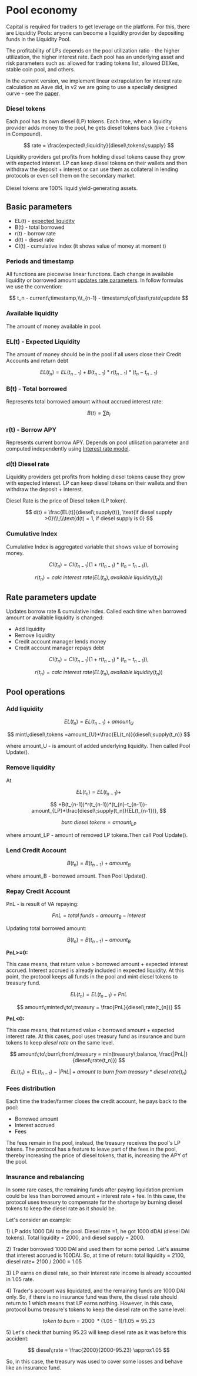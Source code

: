 # Pool economy

Capital is required for traders to get leverage on the platform. For this, there are Liquidity Pools: anyone can become a liquidity provider by depositing funds in the Liquidity Pool.&#x20;

The profitability of LPs depends on the pool utilization ratio - the higher utilization, the higher interest rate. Each pool has an underlying asset and risk parameters such as: allowed for trading tokens list, allowed DEXes, stable coin pool, and others.

In the current version, we implement linear extrapolation for interest rate calculation as Aave did, in v2 we are going to use a specially designed curve - see the [paper](https://colab.research.google.com/drive/1UciFX7BQ62mtme0r84FO95FfA8C\_zQKI).

### Diesel tokens

Each pool has its own diesel (LP) tokens. Each time, when a liquidity provider adds money to the pool, he gets diesel tokens back (like c-tokens in Compound).&#x20;

$$
rate = \frac{expected\;liquidity}{diesel\;tokens\;supply}
$$

Liquidity providers get profits from holding diesel tokens cause they grow with expected interest. LP can keep diesel tokens on their wallets and then withdraw the deposit + interest or can use them as collateral in lending protocols or even sell them on the secondary market.\
\
Diesel tokens are 100% liquid yield-generating assets.

## Basic parameters

* EL(t) - [expected liquidity](economy.md#expected-liquidity)&#x20;
* B(t) - total borrowed
* r(t) - borrow rate
* d(t) - diesel rate
* CI(t) - cumulative index (it shows value of money at moment t)

### **Periods and timestamp**

All functions are piecewise linear functions. Each change in available liquidity  or borrowed amount [updates rate parameters](economy.md#rate-parameters-update). In follow formulas we use the convention:

$$
t_n - current\;timestamp,\\t_{n-1} - timestamp\;of\;last\;rate\;update
$$

### Available liquidity

The amount of money available in pool.&#x20;

### EL(t) - Expected Liquidity  <a href="#expected-liquidity" id="expected-liquidity"></a>

The amount of money should be in the pool if all users close their Credit Accounts and return debt

$$
EL(t_{n})= EL(t_{n-1})+B(t_{n-1})*r(t_{n-1})*(t_{n}-t_{n-1})
$$

### B(t) - Total borrowed <a href="#total-borrowed" id="total-borrowed"></a>

Represents total borrowed amount without accrued interest rate:

$$
B(t) = \sum b_i
$$

### r(t) - Borrow APY <a href="#borrow-apy" id="borrow-apy"></a>

Represents current borrow APY. Depends on pool utilisation parameter and computed independently using [Interest rate model](linearinterestratemodel.md).



### d(t) Diesel rate <a href="#diesel-rate" id="diesel-rate"></a>

Liquidity providers get profits from holding diesel tokens cause they grow with expected interest. LP can keep diesel tokens on their wallets and then withdraw the deposit + interest.

Diesel Rate is the price of Diesel token (LP token).&#x20;

$$
d(t) = \frac{EL(t)}{diesel\;supply(t)}, \text{if diesel supply >0}\\\;\\\text{d(t) = 1, if diesel supply is 0}
$$

### Cumulative Index

Cumulative Index is aggregated variable that shows value of borrowing money.&#x20;

$$
CI(t_{n})=CI(t_{n-1})(1+r(t_{n-1})*(t_{n}-t_{n-1})),
$$

$$
r(t_{n})=calc\;interest\;rate(EL(t_{n}), available\;liquidity(t_n))
$$

## Rate parameters update

Updates borrow rate & cumulative index. Called each time when borrowed amount or available liquidity is changed:

* Add liquidity
* Remove liquidity
* Credit account manager lends money
* Credit account manager repays debt

$$
CI(t_{n})=CI(t_{n-1})(1+r(t_{n-1})*(t_{n}-t_{n-1})),
$$

$$
r(t_{n})=calc\;interest\;rate(EL(t_{n}), available\;liquidity(t_n))
$$

## Pool operations

### Add liquidity

$$
EL(t_n) = EL(t_{n-1})+amount_U
$$

$$
mint\;diesel\;tokens =amount_{U}*\frac{EL(t_n)}{diesel\;supply(t_n)}
$$

where amount\_U - is amount of added underlying liquidity.  Then called Pool Update().&#x20;

### Remove liquidity

At&#x20;

$$
EL(t_n) = EL(t_{n-1})+
$$

$$
+B(t_{n-1})*r(t_{n-1})*(t_{n}-t_{n-1})-amount_{LP}*\frac{diesel\;supply(t_n)}{EL(t_{n-1})},
$$

$$
burn\;diesel\;tokens =amount_{LP}
$$

where amount\_LP - amount of removed LP tokens.Then call Pool Update().&#x20;



### Lend Credit Account

$$
B(t_n) = B(t_{n-1})+amount_B
$$

where amount\_B - borrowed amount. Then Pool Update().&#x20;



### Repay Credit Account

PnL - is result of VA repaying:

$$
PnL = total\;funds - amount_B - interest
$$

Updating total borrowed amount:

$$
B(t_n) = B(t_{n-1})-amount_B
$$

**PnL>=0:**

This case means, that return value > borrowed amount +  expected interest accrued. Interest accrued is already included in expected liquidity. At this point, the protocol keeps all funds in the pool and mint diesel tokens to treasury fund.

$$
EL(t_n) = EL(t_{n-1})+PnL
$$

$$
amount\;minted\;to\;treasury = \frac{PnL}{diesel\;rate(t_{n})}
$$

**PnL<0:**

This case means, that returned value < borrowed amount + expected interest rate. At this cases, pool uses treasury fund as insurance and burn tokens to keep _diesel rate_ on the same level.&#x20;

$$
amount\;to\;burn\;from\;treasury = min(treasury\;balance, \frac{|PnL|}{diesel\;rate(t_n)})
$$

$$
EL(t_n) = EL(t_{n-1})-|PnL|+amount\;to\;burn\;from\;treasury*diesel\;rate(t_n)
$$

### Fees distribution

Each time the trader/farmer closes the credit account, he pays back to the pool:

* Borrowed amount
* Interest accrued
* Fees

The fees remain in the pool, instead, the treasury receives the pool's LP tokens. The protocol has a feature to leave part of the fees in the pool, thereby increasing the price of diesel tokens, that is, increasing the APY of the pool.

### Insurance and rebalancing

In some rare cases, the remaining funds after paying liquidation premium could be less than borrowed amount + interest rate + fee. In this case, the protocol uses treasury to compensate for the shortage by burning diesel tokens to keep the diesel rate as it should be.

Let's consider an example:

1\) LP adds 1000 DAI to the pool. Diesel rate =1, he got 1000 dDAI (diesel DAI tokens). Total liquidity = 2000, and diesel supply = 2000.

2\) Trader borrowed 1000 DAI and used them for some period. Let's assume that interest accrued is 100DAI. So, at time of return: total liquidity = 2100, diesel rate= 2100 / 2000 = 1.05

3\)  LP earns on diesel rate, so their interest rate income is already accounted in 1.05 rate.

4\) Trader's account was liquidated, and the remaining funds are 1000 DAI only. So, if there is no insurance fund was there, the diesel rate should return to 1 which means that LP earns nothing. However, in this case, protocol burns treasure's tokens to keep the diesel rate on the same level:

$$
token\;to\;burn=  2000\;*(1.05-1)/1.05 \approx 95.23
$$

5\) Let's check that burning 95.23 will keep diesel rate as it was before this accident:

$$
diesel\;rate = \frac{2000}{2000-95.23} \approx1.05
$$

So, in this case, the treasury was used to cover some losses and behave like an insurance fund.



